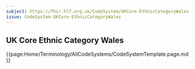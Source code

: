 ```yaml
---
subject: https://fhir.hl7.org.uk/CodeSystem/UKCore-EthnicCategoryWales
issue: CodeSystem-UKCore-EthnicCategoryWales
---
```

## UK Core Ethnic Category Wales

{{page:Home/Terminology/AllCodeSystems/CodeSystemTemplate.page.md}}